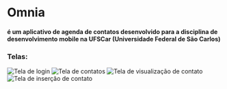 # Omnia
#### é um aplicativo de agenda de contatos desenvolvido para a disciplina de desenvolvimento mobile na UFSCar (Universidade Federal de São Carlos)

### Telas:
![Tela de login](https://imgur.com/0jI1aDj.jpg)
![Tela de contatos](https://imgur.com/aheIuYr.jpg)
![Tela de visualização de contato](https://imgur.com/LjkMA6E.jpg)
![Tela de inserção de contato](https://imgur.com/JxkOXFv.jpg)
